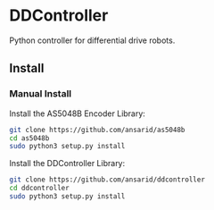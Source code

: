 # DDController

Python controller for differential drive robots.

## Install

### Manual Install

Install the AS5048B Encoder Library:

```bash
git clone https://github.com/ansarid/as5048b
cd as5048b
sudo python3 setup.py install
```

Install the DDController Library:

```bash
git clone https://github.com/ansarid/ddcontroller
cd ddcontroller
sudo python3 setup.py install
```